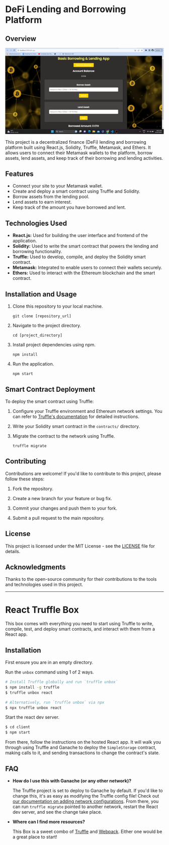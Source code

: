 # DeFi Lending and Borrowing Platform

## Overview

![Sample Image](https://github.com/Akshay1125/defi-app/blob/main/Screenshot%20(177).png)

This project is a decentralized finance (DeFi) lending and borrowing platform built using React.js, Solidity, Truffle, Metamask, and Ethers. It allows users to connect their Metamask wallets to the platform, borrow assets, lend assets, and keep track of their borrowing and lending activities.

## Features

- Connect your site to your Metamask wallet.
- Create and deploy a smart contract using Truffle and Solidity.
- Borrow assets from the lending pool.
- Lend assets to earn interest.
- Keep track of the amount you have borrowed and lent.

## Technologies Used

- **React.js:** Used for building the user interface and frontend of the application.
- **Solidity:** Used to write the smart contract that powers the lending and borrowing functionality.
- **Truffle:** Used to develop, compile, and deploy the Solidity smart contract.
- **Metamask:** Integrated to enable users to connect their wallets securely.
- **Ethers:** Used to interact with the Ethereum blockchain and the smart contract.

## Installation and Usage

1. Clone this repository to your local machine.
   ```
   git clone [repository_url]
   ```

2. Navigate to the project directory.
   ```
   cd [project_directory]
   ```

3. Install project dependencies using npm.
   ```
   npm install
   ```

4. Run the application.
   ```
   npm start
   ```

## Smart Contract Deployment

To deploy the smart contract using Truffle:

1. Configure your Truffle environment and Ethereum network settings. You can refer to [Truffle's documentation](https://trufflesuite.com/truffle/) for detailed instructions.

2. Write your Solidity smart contract in the `contracts/` directory.

3. Migrate the contract to the network using Truffle.
   ```
   truffle migrate
   ```

## Contributing

Contributions are welcome! If you'd like to contribute to this project, please follow these steps:

1. Fork the repository.

2. Create a new branch for your feature or bug fix.

3. Commit your changes and push them to your fork.

4. Submit a pull request to the main repository.

## License

This project is licensed under the MIT License - see the [LICENSE](LICENSE) file for details.

## Acknowledgments

Thanks to the open-source community for their contributions to the tools and technologies used in this project.

-------------------------------------------------------------------------------------------------------------------------------------------------------------------------
# React Truffle Box

This box comes with everything you need to start using Truffle to write, compile, test, and deploy smart contracts, and interact with them from a React app.

## Installation

First ensure you are in an empty directory.

Run the `unbox` command using 1 of 2 ways.

```sh
# Install Truffle globally and run `truffle unbox`
$ npm install -g truffle
$ truffle unbox react
```

```sh
# Alternatively, run `truffle unbox` via npx
$ npx truffle unbox react
```

Start the react dev server.

```sh
$ cd client
$ npm start
```

From there, follow the instructions on the hosted React app. It will walk you through using Truffle and Ganache to deploy the `SimpleStorage` contract, making calls to it, and sending transactions to change the contract's state.

## FAQ

- __How do I use this with Ganache (or any other network)?__

  The Truffle project is set to deploy to Ganache by default. If you'd like to change this, it's as easy as modifying the Truffle config file! Check out [our documentation on adding network configurations](https://trufflesuite.com/docs/truffle/reference/configuration/#networks). From there, you can run `truffle migrate` pointed to another network, restart the React dev server, and see the change take place.

- __Where can I find more resources?__

  This Box is a sweet combo of [Truffle](https://trufflesuite.com) and [Webpack](https://webpack.js.org). Either one would be a great place to start!
